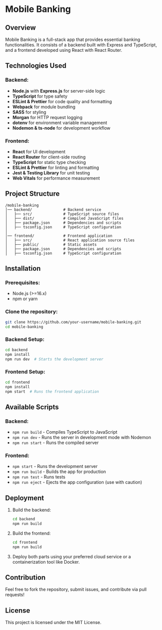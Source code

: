 # Mobile Banking

## Overview
Mobile Banking is a full-stack app that provides essential banking functionalities. It consists of a backend built with Express and TypeScript, and a frontend developed using React with React Router.

## Technologies Used
### Backend:
- **Node.js** with **Express.js** for server-side logic
- **TypeScript** for type safety
- **ESLint & Prettier** for code quality and formatting
- **Webpack** for module bundling
- **SASS** for styling
- **Morgan** for HTTP request logging
- **dotenv** for environment variable management
- **Nodemon & ts-node** for development workflow

### Frontend:
- **React** for UI development
- **React Router** for client-side routing
- **TypeScript** for static type checking
- **ESLint & Prettier** for linting and formatting
- **Jest & Testing Library** for unit testing
- **Web Vitals** for performance measurement

## Project Structure
```
/mobile-banking
│── backend/              # Backend service
│   ├── src/              # TypeScript source files
│   ├── dist/             # Compiled JavaScript files
│   ├── package.json      # Dependencies and scripts
│   ├── tsconfig.json     # TypeScript configuration
│
│── frontend/             # Frontend application
│   ├── src/              # React application source files
│   ├── public/           # Static assets
│   ├── package.json      # Dependencies and scripts
│   ├── tsconfig.json     # TypeScript configuration
```

## Installation
### Prerequisites:
- Node.js (>=16.x)
- npm or yarn

### Clone the repository:
```sh
git clone https://github.com/your-username/mobile-banking.git
cd mobile-banking
```

### Backend Setup:
```sh
cd backend
npm install
npm run dev  # Starts the development server
```

### Frontend Setup:
```sh
cd frontend
npm install
npm start  # Runs the frontend application
```

## Available Scripts
### Backend:
- `npm run build` - Compiles TypeScript to JavaScript
- `npm run dev` - Runs the server in development mode with Nodemon
- `npm run start` - Runs the compiled server

### Frontend:
- `npm start` - Runs the development server
- `npm run build` - Builds the app for production
- `npm run test` - Runs tests
- `npm run eject` - Ejects the app configuration (use with caution)

## Deployment
1. Build the backend:
   ```sh
   cd backend
   npm run build
   ```
2. Build the frontend:
   ```sh
   cd frontend
   npm run build
   ```
3. Deploy both parts using your preferred cloud service or a containerization tool like Docker.

## Contribution
Feel free to fork the repository, submit issues, and contribute via pull requests!

## License
This project is licensed under the MIT License.

